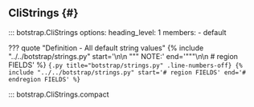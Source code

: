 ## CliStrings {#}

<!-- prettier-ignore -->
::: botstrap.CliStrings
    options:
      heading_level: 1
      members:
        - default

<!-- prettier-ignore -->
??? quote "Definition - All default string values"
    {%
      include "../../botstrap/strings.py"
      start='\n\n    """ NOTE:'
      end='"""\n\n    # region FIELDS'
    %}
    ```{.py title="botstrap/strings.py" .line-numbers-off}
    {%
      include "../../botstrap/strings.py"
      start='# region FIELDS'
      end='# endregion FIELDS'
    %}
    ```

::: botstrap.CliStrings.compact

<link rel="stylesheet" href="../../stylesheets/nav-code.css" />
